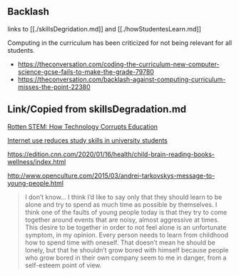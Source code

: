 Backlash
--------

links to  [[./skillsDegridation.md]] and [[./howStudentesLearn.md]]

Computing in the curriculum has been criticized for not being relevant for all students.

* https://theconversation.com/coding-the-curriculum-new-computer-science-gcse-fails-to-make-the-grade-79780
* https://theconversation.com/backlash-against-computing-curriculum-misses-the-point-22380


Link/Copied from skillsDegradation.md
--------------------------------------

[Rotten STEM: How Technology Corrupts Education](https://americanaffairsjournal.org/2019/08/rotten-stem-how-technology-corrupts-education/)

[Internet use reduces study skills in university students](https://www.sciencedaily.com/releases/2020/01/200117085321.htm)

https://edition.cnn.com/2020/01/16/health/child-brain-reading-books-wellness/index.html

http://www.openculture.com/2015/03/andrei-tarkovskys-message-to-young-people.html
> I don’t know… I think I’d like to say only that they should learn to be alone and try to spend as much time as possible by themselves. I think one of the faults of young people today is that they try to come together around events that are noisy, almost aggressive at times. This desire to be together in order to not feel alone is an unfortunate symptom, in my opinion. Every person needs to learn from childhood how to spend time with oneself. That doesn’t mean he should be lonely, but that he shouldn’t grow bored with himself because people who grow bored in their own company seem to me in danger, from a self-esteem point of view.